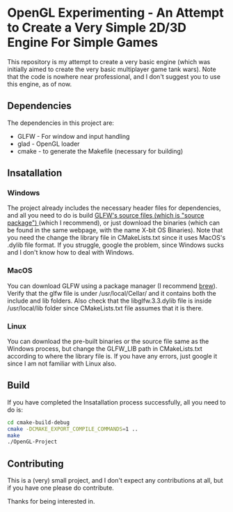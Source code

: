# OpenGL Experimenting - An Attempt to Create a Very Simple 2D/3D Engine For Simple Games

This repository is my attempt to create a very basic engine (which was initially aimed to create the very basic multiplayer game tank wars). Note that the code is nowhere near professional, and I don't suggest you to use this engine, as of now.

## Dependencies

The dependencies in this project are:

* GLFW - For window and input handling
* glad - OpenGL loader
* cmake - to generate the Makefile (necessary for building)

## Insatallation

### Windows
The project already includes the necessary header files for dependencies, and all you need to do is build [GLFW's source files (which is "source package") ](https://www.glfw.org/download.html) (which I recommend), or just download the binaries (which can be found in the same webpage, with the name X-bit OS Binaries). Note that you need the change the library file in CMakeLists.txt since it uses MacOS's .dylib file format. If you struggle, google the problem, since Windows sucks and I don't know how to deal with Windows.

### MacOS

You can download GLFW using a package manager (I recommend [brew](brew.sh)). Verify that the glfw file is under /usr/local/Cellar/ and it contains both the include and lib folders. Also check that the libglfw.3.3.dylib file is inside /usr/local/lib folder since CMakeLists.txt file assumes that it is there. 

### Linux
You can download the pre-built binaries or the source file same as the Windows process, but change the GLFW_LIB path in CMakeLists.txt according to where the library file is. If you have any errors, just google it since I am not familiar with Linux also.

## Build

If you have completed the Insatallation process successfully, all you need to do is:

```bash
cd cmake-build-debug
cmake -DCMAKE_EXPORT_COMPILE_COMMANDS=1 ..
make
./OpenGL-Project
```

## Contributing
This is a (very) small project, and I don't expect any contributions at all, but if you have one please do contribute.

Thanks for being interested in.

